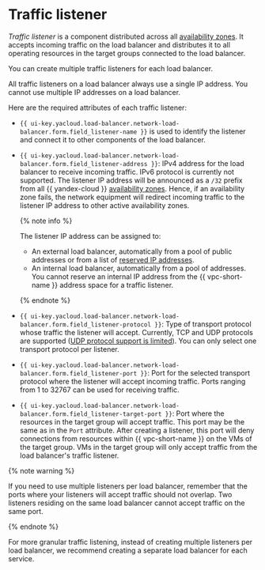 # Traffic listener

*Traffic listener* is a component distributed across all [availability zones](../../overview/concepts/geo-scope.md). It accepts incoming traffic on the load balancer and distributes it to all operating resources in the target groups connected to the load balancer.

You can create multiple traffic listeners for each load balancer.

All traffic listeners on a load balancer always use a single IP address. You cannot use multiple IP addresses on a load balancer.

Here are the required attributes of each traffic listener:
* `{{ ui-key.yacloud.load-balancer.network-load-balancer.form.field_listener-name }}` is used to identify the listener and connect it to other components of the load balancer.
* `{{ ui-key.yacloud.load-balancer.network-load-balancer.form.field_listener-address }}`: IPv4 address for the load balancer to receive incoming traffic. IPv6 protocol is currently not supported. The listener IP address will be announced as a `/32` prefix from all {{ yandex-cloud }} [availability zones](../../overview/concepts/geo-scope.md).
   Hence, if an availability zone fails, the network equipment will redirect incoming traffic to the listener IP address to other active availability zones.

   {% note info %}

   The listener IP address can be assigned to:
   * An external load balancer, automatically from a pool of public addresses or from a list of [reserved IP addresses](../../vpc/operations/get-static-ip.md).
   * An internal load balancer, automatically from a pool of addresses. You cannot reserve an internal IP address from the {{ vpc-short-name }} address space for a traffic listener.

   {% endnote %}

* `{{ ui-key.yacloud.load-balancer.network-load-balancer.form.field_listener-protocol }}`: Type of transport protocol whose traffic the listener will accept. Currently, TCP and UDP protocols are supported ([UDP protocol support is limited](./specifics#nlb-udp)). You can only select one transport protocol per listener.
* `{{ ui-key.yacloud.load-balancer.network-load-balancer.form.field_listener-port }}`: Port for the selected transport protocol where the listener will accept incoming traffic. Ports ranging from 1 to 32767 can be used for receiving traffic.
* `{{ ui-key.yacloud.load-balancer.network-load-balancer.form.field_listener-target-port }}`: Port where the resources in the target group will accept traffic. This port may be the same as in the `Port` attribute. After creating a listener, this port will deny connections from resources within {{ vpc-short-name }} on the VMs of the target group. VMs in the target group will only accept traffic from the load balancer's traffic listener.

{% note warning %}

If you need to use multiple listeners per load balancer, remember that the ports where your listeners will accept traffic should not overlap. Two listeners residing on the same load balancer cannot accept traffic on the same port.

{% endnote %}

For more granular traffic listening, instead of creating multiple listeners per load balancer, we recommend creating a separate load balancer for each service.

